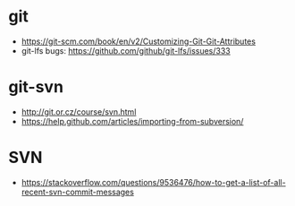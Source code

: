 

# git
+ https://git-scm.com/book/en/v2/Customizing-Git-Git-Attributes
+ git-lfs bugs: https://github.com/github/git-lfs/issues/333

# git-svn
+ http://git.or.cz/course/svn.html
+ https://help.github.com/articles/importing-from-subversion/


# SVN
+ https://stackoverflow.com/questions/9536476/how-to-get-a-list-of-all-recent-svn-commit-messages
